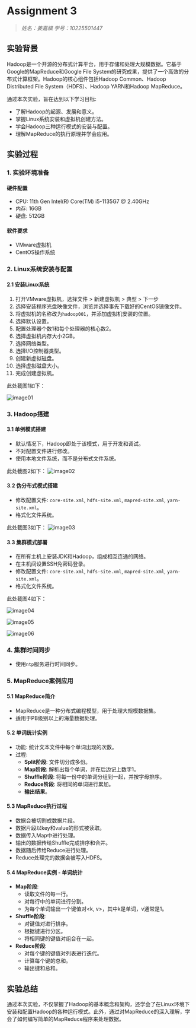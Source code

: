 # Assignment 3

> *姓名：姜嘉祺*
> *学号：10225501447* 

## 实验背景
Hadoop是一个开源的分布式计算平台，用于存储和处理大规模数据。它基于Google的MapReduce和Google File System的研究成果，提供了一个高效的分布式计算框架。Hadoop的核心组件包括Hadoop Common、Hadoop Distributed File System（HDFS）、Hadoop YARN和Hadoop MapReduce。

通过本次实验，旨在达到以下学习目标:
- 了解Hadoop的起源、发展和意义。
- 掌握Linux系统安装和虚拟机创建方法。
- 学会Hadoop三种运行模式的安装与配置。
- 理解MapReduce的执行原理并学会应用。

## 实验过程

### 1. 实验环境准备

#### 硬件配置
- CPU: 11th Gen Intel(R) Core(TM) i5-1135G7 @ 2.40GHz
- 内存: 16GB
- 硬盘: 512GB

#### 软件要求
- VMware虚拟机
- CentOS操作系统

### 2. Linux系统安装与配置

#### 2.1 安装Linux系统

1. 打开VMware虚拟机，选择文件 > 新建虚拟机 > 典型 > 下一步
2. 选择安装程序光盘映像文件，浏览并选择事先下载好的CentOS镜像文件。
3. 将虚拟机的名称改为`hadoop001`，并添加虚拟机安装的位置。
4. 选择默认设置。
5. 配置处理器个数1和每个处理器的核心数2。
6. 选择虚拟机内存大小2GB。
7. 选择网络类型。
8. 选择I/O控制器类型。
9. 创建新虚拟磁盘。
10. 选择虚拟磁盘大小。
11. 完成创建虚拟机。

此处截图1如下：

![image01](images/01.png)

### 3. Hadoop搭建

#### 3.1 单例模式搭建

- 默认情况下，Hadoop即处于该模式，用于开发和调试。
- 不对配置文件进行修改。
- 使用本地文件系统，而不是分布式文件系统。

此处截图2如下：
![image02](images/02.png)

#### 3.2 伪分布式模式搭建
- 修改配置文件: `core-site.xml`, `hdfs-site.xml`, `mapred-site.xml`, `yarn-site.xml`。
- 格式化文件系统。

此处截图3如下：
![image03](images/03.png)

#### 3.3 集群模式部署
- 在所有主机上安装JDK和Hadoop，组成相互连通的网络。
- 在主机间设置SSH免密码登录。
- 修改配置文件: `core-site.xml`, `hdfs-site.xml`, `mapred-site.xml`, `yarn-site.xml`。
- 格式化文件系统。

此处截图4如下：

![image04](images/04.png)

![image05](images/05.png)

![image06](images/06.png)

### 4. 集群时间同步

- 使用`ntp`服务进行时间同步。

### 5. MapReduce案例应用

#### 5.1 MapReduce简介

- MapReduce是一种分布式编程模型，用于处理大规模数据集。
- 适用于PB级别以上的海量数据处理。

#### 5.2 单词统计实例

- 功能: 统计文本文件中每个单词出现的次数。
- 过程:
  - **Split阶段**: 文件切分成多份。
  - **Map阶段**: 解析出每个单词，并在后边记上数字1。
  - **Shuffle阶段**: 将每一份中的单词分组到一起，并按字母排序。
  - **Reduce阶段**: 将相同的单词进行累加。
  - **输出结果**。

#### 5.3 MapReduce执行过程

- 数据会被切割成数据片段。
- 数据片段以key和value的形式被读取。
- 数据传入Map中进行处理。
- 输出的数据传给Shuffle完成排序和合并。
- 数据随后传给Reduce进行处理。
- Reduce处理完的数据会被写入HDFS。

#### 5.4 MapReduce实例 - 单词统计

- **Map阶段**:
  - 读取文件的每一行。
  - 对每行中的单词进行分割。
  - 为每个单词输出一个键值对<k, v>，其中k是单词，v通常是1。
- **Shuffle阶段**:
  - 对键值对进行排序。
  - 根据键进行分区。
  - 将相同键的键值对组合在一起。
- **Reduce阶段**:
  - 对每个键的键值对列表进行迭代。
  - 计算每个键的总和。
  - 输出键和总和。

## 实验总结

通过本次实验，不仅掌握了Hadoop的基本概念和架构，还学会了在Linux环境下安装和配置Hadoop的各种运行模式。此外，通过对MapReduce的深入理解，学会了如何编写简单的MapReduce程序来处理数据。